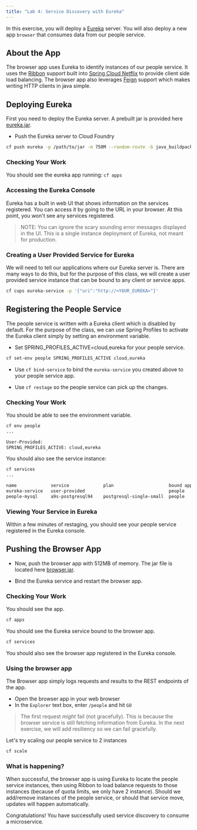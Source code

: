 ```yaml
---
title: "Lab 4: Service Discovery with Eureka"
---
```


In this exercise, you will deploy a
<a href="http://cloud.spring.io/spring-cloud-netflix/" target="_blank">Eureka</a>
server.  You will also deploy a  new app `browser` that consumes data from our
people service.

## About the App

The browser app uses Eureka to identify instances of our people service. It
uses the <a href="https://github.com/Netflix/ribbon" target="_blank">Ribbon</a>
support built into
<a href="http://cloud.spring.io/spring-cloud-netflix/" target="_blank">Spring Cloud Netflix</a>
to provide client side load balancing. The browser app also leverages
<a href="https://github.com/Netflix/feign" target="_blank">Feign</a> support
which makes writing HTTP clients in java simple.


## Deploying Eureka

First you need to deploy the Eureka server. A prebuilt jar is provided here
<a href="/resources/eureka.jar" target="_blank">eureka.jar</a>.

* Push the Eureka server to Cloud Foundry

```sh
cf push eureka -p /path/to/jar -m 750M --random-route -b java_buildpack_offline
```

### Checking Your Work

You should see the eureka app running: `cf apps`

### Accessing the Eureka Console

Eureka has a built in web UI that shows information on the services
registered. You can access it by going to the URL in your browser. At this
point, you won't see any services registered.

> NOTE: You can ignore the scary sounding error messages displayed in the UI.
> This is a single instance deployment of Eureka, not meant for production.

### Creating a User Provided Service for Eureka

We will need to tell our applications where our Eureka server is. There are
many ways to do this, but for the purpose of this class, we will create a user
provided service instance that can be bound to any client or service apps.

```sh
cf cups eureka-service -p '{"uri":"http://<YOUR_EUREKA>"}'
```

## Registering the People Service

The people service is written with a Eureka client which is disabled by
default. For the purpose of the class, we can use Spring Profiles to activate
the Eureka client simply by setting an environment variable.

* Set SPRING_PROFILES_ACTIVE=cloud,eureka for your people service.

```sh
cf set-env people SPRING_PROFILES_ACTIVE cloud,eureka
```

* Use `cf bind-service` to bind the `eureka-service` you created above to your
  people service app.

* Use `cf restage` so the people service can pick up the changes.


### Checking Your Work

You should be able to see the environment variable.

```sh
cf env people
...

User-Provided:
SPRING_PROFILES_ACTIVE: cloud,eureka
```

You should also see the service instance:

```sh
cf services
...

name             service             plan                     bound apps   last operation
eureka-service   user-provided                                people
people-mysql     a9s-postgresql94    postgresql-single-small  people       create succeeded
```


### Viewing Your Service in Eureka

Within a few minutes of restaging, you should see your people service
registered in the Eureka console.


## Pushing the Browser App

* Now, push the browser app with 512MB of memory. The jar file is located
  here <a href="/resources/browser.jar" target="_blank">browser.jar</a>.

* Bind the Eureka service and restart the browser app.

### Checking Your Work

You should see the app.

```sh
cf apps
```

You should see the Eureka service bound to the browser app.

```sh
cf services
```

You should also see the browser app registered in the Eureka console.

### Using the browser app

The Browser app simply logs requests and results to the REST endpoints of the
app.

* Open the browser app in your web browser
* In the `Explorer` text box, enter `/people` and hit `GO`

> The first request *might* fail (not gracefully).  This is because the browser service
is still fetching information from Eureka. In the next exercise, we will add resiliency so we can fail gracefully.

Let's try scaling our people service to 2 instances

```sh
cf scale
```

### What is happening?

When successful, the browser app is using Eureka to locate the people service
instances, then using Ribbon to load balance requests to those instances
(because of quota limits, we only have 2 instance). Should we add/remove
instances of the people service, or should that service move, updates will
happen automatically.

Congratulations! You have successfully used service discovery to consume a microservice.
